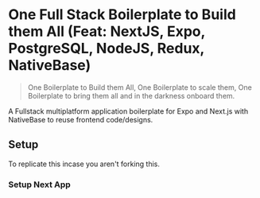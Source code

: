 # One Full Stack Boilerplate to Build them All (Feat: NextJS, Expo, PostgreSQL, NodeJS, Redux, NativeBase)

> One Boilerplate to Build them All, One Boilerplate to scale them, One Boilerplate to bring them all and in the darkness onboard them.

A Fullstack multiplatform application boilerplate for Expo and Next.js with NativeBase to reuse frontend code/designs.

## Setup

To replicate this incase you aren't forking this.

### Setup Next App

```
